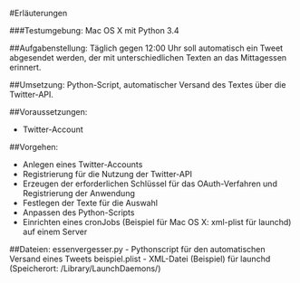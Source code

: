 #Erläuterungen

###Testumgebung: 
Mac OS X mit Python 3.4

##Aufgabenstellung: 
Täglich gegen 12:00 Uhr soll automatisch ein Tweet abgesendet werden, der mit unterschiedlichen Texten an das Mittagessen erinnert.

##Umsetzung:
Python-Script, automatischer Versand des Textes über die Twitter-API.

##Voraussetzungen:
* Twitter-Account

##Vorgehen:
* Anlegen eines Twitter-Accounts
* Registrierung für die Nutzung der Twitter-API 
* Erzeugen der erforderlichen Schlüssel für das OAuth-Verfahren und Registrierung der Anwendung
* Festlegen der Texte für die Auswahl
* Anpassen des Python-Scripts
* Einrichten eines cronJobs (Beispiel für Mac OS X: xml-plist für launchd) auf einem Server

##Dateien:
essenvergesser.py - Pythonscript für den automatischen Versand eines Tweets
beispiel.plist - XML-Datei (Beispiel) für launchd (Speicherort: /Library/LaunchDaemons/)



